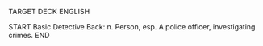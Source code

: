 TARGET DECK
ENGLISH

START
Basic
Detective
Back: n. Person, esp. A police officer, investigating crimes.
END
